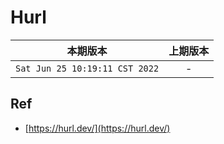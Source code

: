 # Hurl

|本期版本| 上期版本 
|:---:|:---:
`Sat Jun 25 10:19:11 CST 2022` | -


## Ref

* [https://hurl.dev/](https://hurl.dev/)